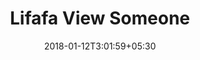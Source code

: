 ---
title: "Lifafa View Someone"
date: 2018-01-12T3:01:59+05:30
draft: false
layout: lifafa-view

someone: true
occasionbg: true

---